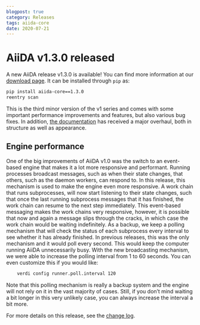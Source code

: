 ```yaml
---
blogpost: true
category: Releases
tags: aiida-core
date: 2020-07-21
---
```


# AiiDA v1.3.0 released

A new AiiDA release v1.3.0 is available! You can find more information at our [download page](/sections/download.md). It can be installed through `pip` as:

```sh
pip install aiida-core==1.3.0
reentry scan
```

This is the third minor version of the v1 series and comes with some important performance improvements and features, but also various bug fixes. In addition, [the documentation](https://aiida-core.readthedocs.io/en/latest/) has received a major overhaul, both in structure as well as appearance.

Engine performance
------------------

One of the big improvements of AiiDA v1.0 was the switch to an event-based engine that makes it a lot more responsive and performant. Running processes broadcast messages, such as when their state changes, that others, such as the daemon workers, can respond to. In this release, this mechanism is used to make the engine even more responsive. A work chain that runs subprocesses, will now start listening to their state changes, such that once the last running subprocess messages that it has finished, the work chain can resume to the next step immediately. This event-based messaging makes the work chains very responsive, however, it is possible that now and again a message slips through the cracks, in which case the work chain would be waiting indefinitely. As a backup, we keep a polling mechanism that will check the status of each subprocess every interval to see whether it has already finished. In previous releases, this was the only mechanism and it would poll every second. This would keep the computer running AiiDA unnecessarily busy. With the new broadcasting mechanism, we were able to increase the polling interval from 1 to 60 seconds. You can even customize this if you would like:

```sh
    verdi config runner.poll.interval 120
```

Note that this polling mechanism is really a backup system and the engine will not rely on it in the vast majority of cases. Still, if you don’t mind waiting a bit longer in this very unlikely case, you can always increase the interval a bit more.

For more details on this release, see the [change log](https://github.com/aiidateam/aiida-core/blob/v1.3.0/CHANGELOG.md).
